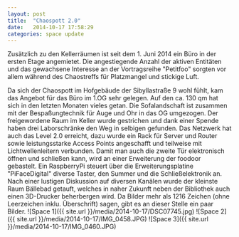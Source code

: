 ```yaml
---
layout: post
title:  "Chaospott 2.0"
date:   2014-10-17 17:58:29
categories: space update
---
```

Zusätzlich zu den Kellerräumen ist seit dem 1. Juni 2014 ein Büro in der 
ersten Etage angemietet. Die angestiegende Anzahl der aktiven Entitäten und das 
gewachsene Interesse an der Vortragsreihe "Petitfoo" sorgten vor allem während des Chaostreffs für Platzmangel und stickige Luft. 

Da sich der Chaospott im Hofgebäude der Sibyllastraße 9 wohl fühlt, kam das 
Angebot für das Büro im 1.OG sehr gelegen. Auf den ca. 130 qm hat sich in den 
letzten Monaten vieles getan. Die Sofalandschaft ist zusammen mit der 
Bespaßungtechnik für Auge und Ohr in das OG umgezogen. Der freigewordene Raum 
im Keller wurde gestrichen und dank einer Spende haben drei Laborschränke den 
Weg in selbigen gefunden. Das Netzwerk hat auch das Level 2.0 erreicht, dazu 
wurde ein Rack für Server und Router sowie leistungsstarke Access Points angeschafft und teilweise mit Lichtwellenleitern verbunden. Damit man auch die zweite Tür elektronisch öffnen und schließen kann, wird an einer Erweiterung der foodoor gebastelt. Ein RaspberryPi steuert über die Erweiterungsplatine "PiFaceDigital" diverse Taster, den Summer und die Schließelektronik an. Nach einer lustigen Diskussion auf diversen Kanälen wurde der kleinste Raum Bällebad getauft, welches in naher Zukunft neben der Bibliothek auch einen 3D-Drucker beherbergen wird. Da Bilder mehr als 1216 Zeichen (ohne Leerzeichen inklu. Überschrift) sagen, gibt es an dieser Stelle ein paar Bilder.
![Space 1]({{ site.url }}/media/2014-10-17/DSC07745.jpg)
![Space 2]({{ site.url }}/media/2014-10-17/IMG_0458.JPG)
![Space 3]({{ site.url }}/media/2014-10-17/IMG_0460.JPG)
